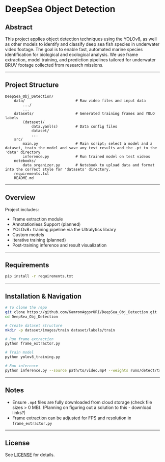 # DeepSea Object Detection

## Abstract

This project applies object detection techniques using the YOLOv8, as well as other models to identify and classify deep sea fish species in underwater video footage. The goal is to enable fast, automated marine species identification for biological and ecological analysis. We use frame extraction, model training, and prediction pipelines tailored for underwater BRUV footage collected from research missions.

---

## Project Structure

```
DeepSea_Obj_Detection/
    data/                       # Raw video files and input data
        .../
        ...
    datasets/                   # Generated training frames and YOLO labels
        (dataset)/
            data.yaml(s)        # Data config files
            dataset/
            ...
    src/
        main.py                 # Main script; select a model and a dataset, train the model and save any test results and the .pt to the 'data' directory
        inference.py            # Run trained model on test videos
    notebooks/
        data_organizer.py       # Notebook to upload data and format into the correct style for 'datasets' directory.
    requirements.txt
    README.md
```

---

## Overview

Project includes:

* Frame extraction module
* Annotationless Support (planned)
* YOLOv8+ training pipeline via the Ultralytics library
* Custom models
* Iterative training (planned)
* Post-training inference and result visualization

---

## Requirements

```bash
pip install -r requirements.txt
```

---

## Installation & Navigation

```bash
# To clone the repo
git clone https://github.com/KamronAggorURI/DeepSea_Obj_Detection.git
cd DeepSea_Obj_Detection

# Create dataset structure
mkdir -p dataset/images/train dataset/labels/train

# Run frame extraction
python frame_extractor.py

# Train model
python yolov8_training.py

# Run inference
python inference.py --source path/to/video.mp4 --weights runs/detect/train/weights/best.pt
```

---

## Notes

* Ensure `.mp4` files are fully downloaded from cloud storage (check file sizes > 0 MB). (Planning on figuring out a solution to this - download links?)
* Frame extraction can be adjusted for FPS and resolution in `frame_extractor.py`

---

## License

See [LICENSE](LICENSE) for details.
